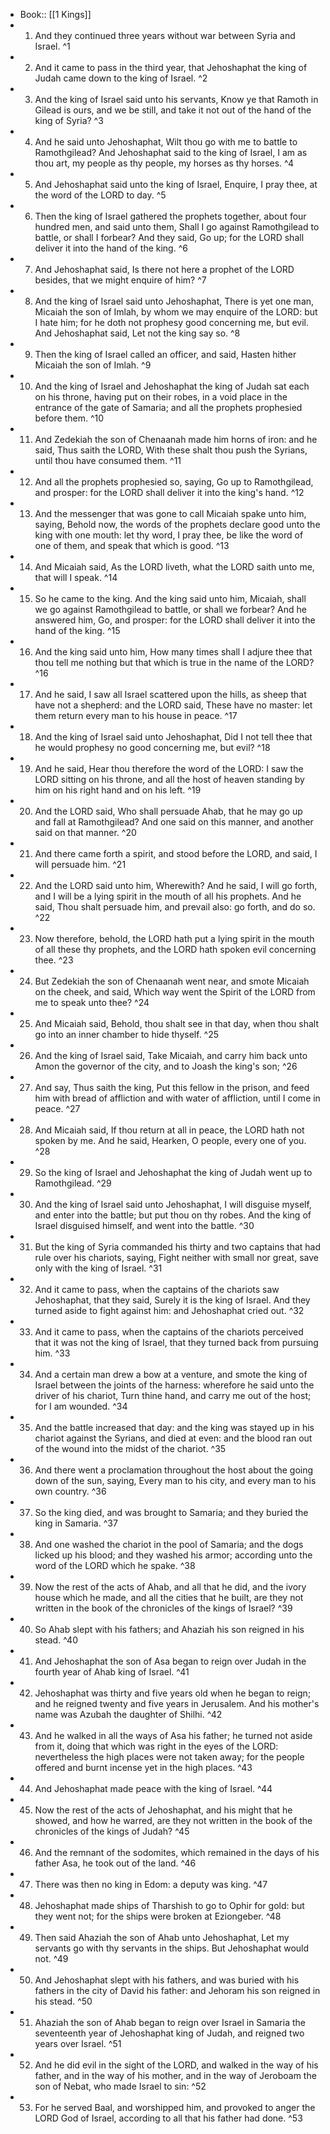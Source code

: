 - Book:: [[1 Kings]]
- 1. And they continued three years without war between Syria and Israel. ^1
- 2. And it came to pass in the third year, that Jehoshaphat the king of Judah came down to the king of Israel. ^2
- 3. And the king of Israel said unto his servants, Know ye that Ramoth in Gilead is ours, and we be still, and take it not out of the hand of the king of Syria? ^3
- 4. And he said unto Jehoshaphat, Wilt thou go with me to battle to Ramothgilead? And Jehoshaphat said to the king of Israel, I am as thou art, my people as thy people, my horses as thy horses. ^4
- 5. And Jehoshaphat said unto the king of Israel, Enquire, I pray thee, at the word of the LORD to day. ^5
- 6. Then the king of Israel gathered the prophets together, about four hundred men, and said unto them, Shall I go against Ramothgilead to battle, or shall I forbear? And they said, Go up; for the LORD shall deliver it into the hand of the king. ^6
- 7. And Jehoshaphat said, Is there not here a prophet of the LORD besides, that we might enquire of him? ^7
- 8. And the king of Israel said unto Jehoshaphat, There is yet one man, Micaiah the son of Imlah, by whom we may enquire of the LORD: but I hate him; for he doth not prophesy good concerning me, but evil. And Jehoshaphat said, Let not the king say so. ^8
- 9. Then the king of Israel called an officer, and said, Hasten hither Micaiah the son of Imlah. ^9
- 10. And the king of Israel and Jehoshaphat the king of Judah sat each on his throne, having put on their robes, in a void place in the entrance of the gate of Samaria; and all the prophets prophesied before them. ^10
- 11. And Zedekiah the son of Chenaanah made him horns of iron: and he said, Thus saith the LORD, With these shalt thou push the Syrians, until thou have consumed them. ^11
- 12. And all the prophets prophesied so, saying, Go up to Ramothgilead, and prosper: for the LORD shall deliver it into the king's hand. ^12
- 13. And the messenger that was gone to call Micaiah spake unto him, saying, Behold now, the words of the prophets declare good unto the king with one mouth: let thy word, I pray thee, be like the word of one of them, and speak that which is good. ^13
- 14. And Micaiah said, As the LORD liveth, what the LORD saith unto me, that will I speak. ^14
- 15. So he came to the king. And the king said unto him, Micaiah, shall we go against Ramothgilead to battle, or shall we forbear? And he answered him, Go, and prosper: for the LORD shall deliver it into the hand of the king. ^15
- 16. And the king said unto him, How many times shall I adjure thee that thou tell me nothing but that which is true in the name of the LORD? ^16
- 17. And he said, I saw all Israel scattered upon the hills, as sheep that have not a shepherd: and the LORD said, These have no master: let them return every man to his house in peace. ^17
- 18. And the king of Israel said unto Jehoshaphat, Did I not tell thee that he would prophesy no good concerning me, but evil? ^18
- 19. And he said, Hear thou therefore the word of the LORD: I saw the LORD sitting on his throne, and all the host of heaven standing by him on his right hand and on his left. ^19
- 20. And the LORD said, Who shall persuade Ahab, that he may go up and fall at Ramothgilead? And one said on this manner, and another said on that manner. ^20
- 21. And there came forth a spirit, and stood before the LORD, and said, I will persuade him. ^21
- 22. And the LORD said unto him, Wherewith? And he said, I will go forth, and I will be a lying spirit in the mouth of all his prophets. And he said, Thou shalt persuade him, and prevail also: go forth, and do so. ^22
- 23. Now therefore, behold, the LORD hath put a lying spirit in the mouth of all these thy prophets, and the LORD hath spoken evil concerning thee. ^23
- 24. But Zedekiah the son of Chenaanah went near, and smote Micaiah on the cheek, and said, Which way went the Spirit of the LORD from me to speak unto thee? ^24
- 25. And Micaiah said, Behold, thou shalt see in that day, when thou shalt go into an inner chamber to hide thyself. ^25
- 26. And the king of Israel said, Take Micaiah, and carry him back unto Amon the governor of the city, and to Joash the king's son; ^26
- 27. And say, Thus saith the king, Put this fellow in the prison, and feed him with bread of affliction and with water of affliction, until I come in peace. ^27
- 28. And Micaiah said, If thou return at all in peace, the LORD hath not spoken by me. And he said, Hearken, O people, every one of you. ^28
- 29. So the king of Israel and Jehoshaphat the king of Judah went up to Ramothgilead. ^29
- 30. And the king of Israel said unto Jehoshaphat, I will disguise myself, and enter into the battle; but put thou on thy robes. And the king of Israel disguised himself, and went into the battle. ^30
- 31. But the king of Syria commanded his thirty and two captains that had rule over his chariots, saying, Fight neither with small nor great, save only with the king of Israel. ^31
- 32. And it came to pass, when the captains of the chariots saw Jehoshaphat, that they said, Surely it is the king of Israel. And they turned aside to fight against him: and Jehoshaphat cried out. ^32
- 33. And it came to pass, when the captains of the chariots perceived that it was not the king of Israel, that they turned back from pursuing him. ^33
- 34. And a certain man drew a bow at a venture, and smote the king of Israel between the joints of the harness: wherefore he said unto the driver of his chariot, Turn thine hand, and carry me out of the host; for I am wounded. ^34
- 35. And the battle increased that day: and the king was stayed up in his chariot against the Syrians, and died at even: and the blood ran out of the wound into the midst of the chariot. ^35
- 36. And there went a proclamation throughout the host about the going down of the sun, saying, Every man to his city, and every man to his own country. ^36
- 37. So the king died, and was brought to Samaria; and they buried the king in Samaria. ^37
- 38. And one washed the chariot in the pool of Samaria; and the dogs licked up his blood; and they washed his armor; according unto the word of the LORD which he spake. ^38
- 39. Now the rest of the acts of Ahab, and all that he did, and the ivory house which he made, and all the cities that he built, are they not written in the book of the chronicles of the kings of Israel? ^39
- 40. So Ahab slept with his fathers; and Ahaziah his son reigned in his stead. ^40
- 41. And Jehoshaphat the son of Asa began to reign over Judah in the fourth year of Ahab king of Israel. ^41
- 42. Jehoshaphat was thirty and five years old when he began to reign; and he reigned twenty and five years in Jerusalem. And his mother's name was Azubah the daughter of Shilhi. ^42
- 43. And he walked in all the ways of Asa his father; he turned not aside from it, doing that which was right in the eyes of the LORD: nevertheless the high places were not taken away; for the people offered and burnt incense yet in the high places. ^43
- 44. And Jehoshaphat made peace with the king of Israel. ^44
- 45. Now the rest of the acts of Jehoshaphat, and his might that he showed, and how he warred, are they not written in the book of the chronicles of the kings of Judah? ^45
- 46. And the remnant of the sodomites, which remained in the days of his father Asa, he took out of the land. ^46
- 47. There was then no king in Edom: a deputy was king. ^47
- 48. Jehoshaphat made ships of Tharshish to go to Ophir for gold: but they went not; for the ships were broken at Eziongeber. ^48
- 49. Then said Ahaziah the son of Ahab unto Jehoshaphat, Let my servants go with thy servants in the ships. But Jehoshaphat would not. ^49
- 50. And Jehoshaphat slept with his fathers, and was buried with his fathers in the city of David his father: and Jehoram his son reigned in his stead. ^50
- 51. Ahaziah the son of Ahab began to reign over Israel in Samaria the seventeenth year of Jehoshaphat king of Judah, and reigned two years over Israel. ^51
- 52. And he did evil in the sight of the LORD, and walked in the way of his father, and in the way of his mother, and in the way of Jeroboam the son of Nebat, who made Israel to sin: ^52
- 53. For he served Baal, and worshipped him, and provoked to anger the LORD God of Israel, according to all that his father had done. ^53
